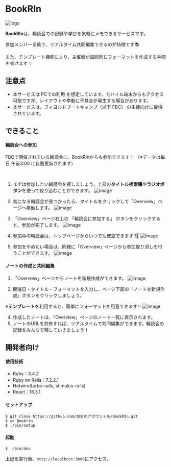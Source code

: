 # BookRIn
![logo](https://github.com/user-attachments/assets/24a78858-78a4-4349-84d8-41b32e312847)

**BookRIn**は、輪読会での記録や学びを気軽にメモできるサービスです。

参加メンバー全員で、リアルタイム共同編集できるのが特徴です📚

また、テンプレート機能により、主催者が毎回同じフォーマットを作成する手間を省けます ✨

## 注意点
- 本サービスは PCでの利用 を想定しています。モバイル端末からもアクセス可能ですが、レイアウトや挙動に不具合が発生する場合があります。
- 本サービスは、フィヨルドブートキャンプ（以下 FBC） の生徒向けに提供されています。

## できること

#### 輪読会への参加
FBCで開催されている輪読会に、BookRInからも参加できます！
（※データは毎日 午前3:00 に自動更新されます）

<br>

1. まずは参加したい輪読会を探しましょう。上部の**タイトル検索欄**や**ラジオボタン**を使って絞り込むことができます。
![image](https://github.com/user-attachments/assets/fa6aac0b-8114-4d2f-8f7b-5148396123a3)

2. 気になる輪読会が見つかったら、タイトルをクリックして「Overview」ページへ移動します。
![image](https://github.com/user-attachments/assets/1d2d807a-41bc-4b44-9076-3e610aa76b76)

3. 「Overview」ページ右上の 「輪読会に参加する」 ボタンをクリックすると、参加が完了します。
![image](https://github.com/user-attachments/assets/a1ec1044-b165-4564-8879-2c7f82a6a602)

4. 参加中の輪読会は、トップページからいつでも確認できます!!👀
![image](https://github.com/user-attachments/assets/4ba9c9bc-cef9-4c7a-ac78-cb7113a9d07f)

5. 参加をやめたい場合は、同様に「Overview」ページから参加取り消しを行うことができます。
![image](https://github.com/user-attachments/assets/61141e5a-cf60-4a30-af5e-9e8ef966fa44)

#### ノートの作成と共同編集
1. 「Overview」ページからノートを新規作成ができます。
![image](https://github.com/user-attachments/assets/deca7d91-6e7f-4a05-9510-8700e9fdc56d)

2. 開催日・タイトル・フォーマットを入力し、ページ下部の「ノートを新規作成」ボタンをクリックしましょう。
 
※**テンプレート**を利用すると、簡単にフォーマットを用意できます✨
![image](https://github.com/user-attachments/assets/e77be869-9126-43c4-aa5b-304c566829f6)

4. 作成したノートは、「Overview」ページのノート一覧に表示されます。
5. ノートのURLを共有すれば、リアルタイムで共同編集ができます。輪読会の記録をみんなで残していきましょう！

## 開発者向け

#### 使用技術
- Ruby：3.4.2
- Ruby on Rails：7.2.2.1
- Hotwire(turbo-rails, stimulus-rails)
- React：18.3.1

#### セットアップ
```
$ git clone https://github.com/自分のアカウント名/BookRIn.git
$ cd Bookrin
$ ./bin/setup
```

#### 起動
```
$ ./bin/dev
```

上記を実行後、`http://localhost:3000`にアクセス。


